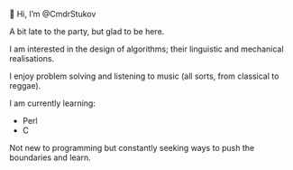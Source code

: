 👋 Hi, I’m @CmdrStukov

A bit late to the party, but glad to be here.

I am interested in the design of algorithms; their linguistic and mechanical realisations.

I enjoy problem solving and listening to music (all sorts, from classical to reggae).

I am currently learning:
 - Perl
 - C

Not new to programming but constantly seeking ways to push the boundaries and learn.



<!---
CmdrStukov/CmdrStukov is a ✨ special ✨ repository because its `README.md` (this file) appears on your GitHub profile.
You can click the Preview link to take a look at your changes.
--->

